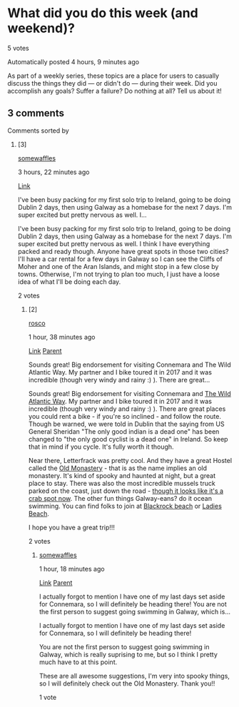 # What did you do this week (and weekend)?

5 votes

Automatically posted 4 hours, 9 minutes ago

As part of a weekly series, these topics are a place for users to casually discuss the things they did — or didn't do — during their week. Did you accomplish any goals? Suffer a failure? Do nothing at all? Tell us about it!

## 3 comments

Comments sorted by

1.  \[3\]
    
    [somewaffles](https://tildes.net/user/somewaffles)
    
    3 hours, 22 minutes ago
    
    [Link](https://tildes.net/~talk/1nrd/what_did_you_do_this_week_and_weekend#comment-fi05)
    
    I've been busy packing for my first solo trip to Ireland, going to be doing Dublin 2 days, then using Galway as a homebase for the next 7 days. I'm super excited but pretty nervous as well. I...
    
    I've been busy packing for my first solo trip to Ireland, going to be doing Dublin 2 days, then using Galway as a homebase for the next 7 days. I'm super excited but pretty nervous as well. I think I have everything packed and ready though. Anyone have great spots in those two cities? I'll have a car rental for a few days in Galway so I can see the Cliffs of Moher and one of the Aran Islands, and might stop in a few close by towns. Otherwise, I'm not trying to plan too much, I just have a loose idea of what I'll be doing each day.
    
    2 votes
    
    1.  \[2\]
        
        [rosco](https://tildes.net/user/rosco)
        
        1 hour, 38 minutes ago
        
        [Link](https://tildes.net/~talk/1nrd/what_did_you_do_this_week_and_weekend#comment-fi0z) [Parent](https://tildes.net/~talk/1nrd/what_did_you_do_this_week_and_weekend#comment-fi05)
        
        Sounds great! Big endorsement for visiting Connemara and The Wild Atlantic Way. My partner and I bike toured it in 2017 and it was incredible (though very windy and rainy :) ). There are great...
        
        Sounds great! Big endorsement for visiting Connemara and [The Wild Atlantic Way](https://www.thewildatlanticway.com/). My partner and I bike toured it in 2017 and it was incredible (though very windy and rainy :) ). There are great places you could rent a bike - if you're so inclined - and follow the route. Though be warned, we were told in Dublin that the saying from US General Sheridan "The only good indian is a dead one" has been changed to "the only good cyclist is a dead one" in Ireland. So keep that in mind if you cycle. It's fully worth it though.
        
        Near there, Letterfrack was pretty cool. And they have a great Hostel called the [Old Monastery](https://oldmonasteryhostel.com/) - that is as the name implies an old monastery. It's kind of spooky and haunted at night, but a great place to stay. There was also the most incredible mussels truck parked on the coast, just down the road - [though it looks like it's a crab spot now](https://maps.app.goo.gl/jDL4PrApoRtQqg6V9). The other fun things Galway-eans? do it ocean swimming. You can find folks to join at [Blackrock beach](https://g.co/kgs/VEjiKqC) or [Ladies Beach](https://g.co/kgs/X6oZhct).
        
        I hope you have a great trip!!!
        
        2 votes
        
        1.  [somewaffles](https://tildes.net/user/somewaffles)
            
            1 hour, 18 minutes ago
            
            [Link](https://tildes.net/~talk/1nrd/what_did_you_do_this_week_and_weekend#comment-fi15) [Parent](https://tildes.net/~talk/1nrd/what_did_you_do_this_week_and_weekend#comment-fi0z)
            
            I actually forgot to mention I have one of my last days set aside for Connemara, so I will definitely be heading there! You are not the first person to suggest going swimming in Galway, which is...
            
            I actually forgot to mention I have one of my last days set aside for Connemara, so I will definitely be heading there!
            
            You are not the first person to suggest going swimming in Galway, which is really suprising to me, but so I think I pretty much have to at this point.
            
            These are all awesome suggestions, I'm very into spooky things, so I will definitely check out the Old Monastery. Thank you!!
            
            1 vote